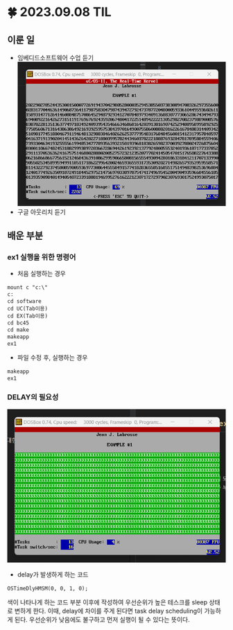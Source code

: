 # 🍀 2023.09.08 TIL
## 이룬 일
- 임베디드소프트웨어 수업 듣기
![Alt text](./image/230908.png)
- 구글 아웃리치 듣기
## 배운 부분
### ex1 실행을 위한 명령어
- 처음 실행하는 경우
```
mount c "c:\"
c:
cd software
cd UC(Tab이용)
cd EX(Tab이용)
cd bc45
cd make
makeapp
ex1
```
- 파일 수정 후, 실행하는 경우
```
makeapp
ex1
```
### DELAY의 필요성
![Alt text](./image/230908-2.png)
- delay가 발생하게 하는 코드
```
OSTimeDlyHMSM(0, 0, 1, 0);
```
색이 나타나게 하는 코드 부분 이후에 작성하여 우선순위가 높은 테스크를 sleep 상태로 변하게 한다. 이때, delay에 차이를 주게 된다면 task delay scheduling이 가능하게 된다. 우선순위가 낮음에도 불구하고 먼저 실행이 될 수 있다는 뜻이다.
